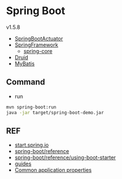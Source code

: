 # Spring Boot
v1.5.8

- [SpringBootActuator](SpringBootActuator.md)
- [SpringFramework](../springFramework/SpringFramework.md)
  - [spring-core](../springFramework/SpringCore.md)
- [Druid](../../connectionpool/druid/Druid.md)
- [MyBatis](../../orm/mybatis/MyBatis.md)


## Command

- run
```bash
mvn spring-boot:run
java -jar target/spring-boot-demo.jar
```


## REF

- [start.spring.io](https://start.spring.io)
- [spring-boot/reference](https://docs.spring.io/spring-boot/docs/current/reference/html/)
- [spring-boot/reference/using-boot-starter](https://docs.spring.io/spring-boot/docs/current/reference/htmlsingle/#using-boot-starter)
- [guides](https://spring.io/guides/gs/spring-boot/)
- [Common application properties](https://docs.spring.io/spring-boot/docs/1.5.8.RELEASE/reference/htmlsingle/#common-application-properties)
